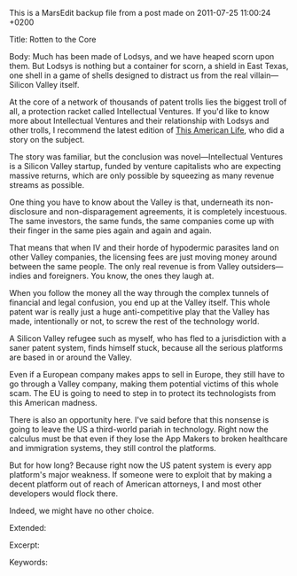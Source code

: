 This is a MarsEdit backup file from a post made on 2011-07-25 11:00:24 +0200

Title:
Rotten to the Core

Body:
Much has been made of Lodsys, and we have heaped scorn upon them. But Lodsys is nothing but a container for scorn, a shield in East Texas, one shell in a game of shells designed to distract us from the real villain—Silicon Valley itself.

At the core of a network of thousands of patent trolls lies the biggest troll of all, a protection racket called Intellectual Ventures. If you'd like to know more about Intellectual Ventures and their relationship with Lodsys and other trolls, I recommend the latest edition of <a href="http://www.thisamericanlife.org/radio-archives/episode/441/when-patents-attack">This American Life</a>, who did a story on the subject.

The story was familiar, but the conclusion was novel—Intellectual Ventures is a Silicon Valley startup, funded by venture capitalists who are expecting massive returns, which are only possible by squeezing as many revenue streams as possible.

One thing you have to know about the Valley is that, underneath its non-disclosure and non-disparagement agreements, it is completely incestuous. The same investors, the same funds, the same companies come up with their finger in the same pies again and again and again.

That means that when IV and their horde of hypodermic parasites land on other Valley companies, the licensing fees are just moving money around between the same people. The only real revenue is from Valley outsiders—indies and foreigners. You know, the ones they laugh at.

When you follow the money all the way through the complex tunnels of financial and legal confusion, you end up at the Valley itself. This whole patent war is really just a huge anti-competitive play that the Valley has made, intentionally or not, to screw the rest of the technology world.

A Silicon Valley refugee such as myself, who has fled to a jurisdiction with a saner patent system, finds himself stuck, because all the serious platforms are based in or around the Valley. 

Even if a European company makes apps to sell in Europe, they still have to go through a Valley company, making them potential victims of this whole scam. The EU is going to need to step in to protect its technologists from this American madness.

There is also an opportunity here. I've said before that this nonsense is going to leave the US a third-world pariah in technology. Right now the calculus must be that even if they lose the App Makers to broken healthcare and immigration systems, they still control the platforms.

But for how long? Because right now the US patent system is every app platform's major weakness. If someone were to exploit that by making a decent platform out of reach of American attorneys, I and most other developers would flock there. 

Indeed, we might have no other choice.

Extended:


Excerpt:


Keywords:
